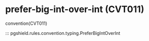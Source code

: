 # prefer-big-int-over-int (CVT011)

convention(CVT011)

::: pgshield.rules.convention.typing.PreferBigIntOverInt


